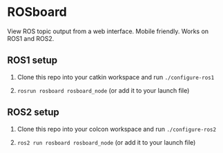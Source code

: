 # ROSboard 

View ROS topic output from a web interface. Mobile friendly. Works on ROS1 and ROS2.

## ROS1 setup

1. Clone this repo into your catkin workspace and run `./configure-ros1`

2. `rosrun rosboard rosboard_node` (or add it to your launch file)

## ROS2 setup

1. Clone this repo into your colcon workspace and run `./configure-ros2`

2. `ros2 run rosboard rosboard_node` (or add it to your launch file)

